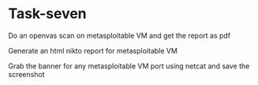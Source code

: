 # Task-seven
Do an openvas scan on metasploitable VM and get the report as pdf

Generate an html nikto report for metasploitable VM

Grab the banner for any metasploitable VM port using netcat and save the screenshot

